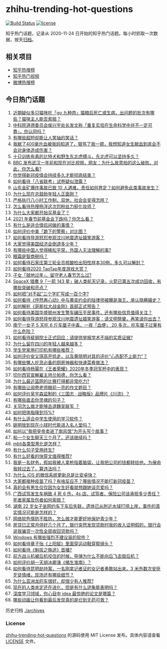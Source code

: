 # zhihu-trending-hot-questions

[![Build Status](https://github.com/justjavac/zhihu-trending-hot-questions/workflows/ci/badge.svg?branch=master)](https://github.com/justjavac/zhihu-trending-hot-questions/actions)
[![license](https://img.shields.io/github/license/justjavac/zhihu-trending-hot-questions)](https://github.com/justjavac/zhihu-trending-hot-questions/blob/master/LICENSE)

知乎热门话题，记录从 2020-11-24 日开始的知乎热门话题。每小时抓取一次数据，按天[归档](./archives)。

## 相关项目

- [知乎热搜榜](https://github.com/justjavac/zhihu-trending-top-search)
- [知乎热门视频](https://github.com/justjavac/zhihu-trending-hot-video)
- [微博热搜榜](https://github.com/justjavac/weibo-trending-hot-search)

## 今日热门话题

<!-- BEGIN -->
<!-- 最后更新时间 Tue Jan 26 2021 05:19:58 GMT+0800 (CST) -->
1. [近期疑似多只猫咪吃「go 九种肉」猫粮后死亡或生病，出问题的批次有哪些？猫咪主人能否索赔？](https://www.zhihu.com/question/380058906)
1. [中科院道德委员会侯兴宇处长发文称「重复实验在生命科学中并不一定可靠」，你认同吗？](https://www.zhihu.com/question/441079956)
1. [有哪些超短却能让人笑抽的笑话？](https://www.zhihu.com/question/40173466)
1. [我献了400毫升血被我妈知道了，狠骂了我一顿，我想知道女生献血到底会不会对身体造成伤害？](https://www.zhihu.com/question/433360504)
1. [十只训练有素的比特犬和野生东北虎搏斗，东北虎可以坚持多久？](https://www.zhihu.com/question/440430411)
1. [BBC 发布武汉一年前和现在对比视频，网友：为什么故意拍的这么破败。对此，你怎么看?](https://www.zhihu.com/question/440241502)
1. [你觉得新冠疫情会持续多久才能彻底结束？](https://www.zhihu.com/question/435771594)
1. [如何看待「八省联考」试卷疑似泄露？](https://www.zhihu.com/question/440837838)
1. [山东金矿爆炸事故已致 10 人遇难，责任如何界定？如何避免此类事故发生？](https://www.zhihu.com/question/441130462)
1. [为什么现在总鼓励年轻人正面刚？](https://www.zhihu.com/question/440608876)
1. [严格执行八小时工作制，双休，社会会变得怎样？](https://www.zhihu.com/question/401128014)
1. [怎么看待热搜杨洋这次怼粉丝力挺化妆师？](https://www.zhihu.com/question/441140743)
1. [为什么大家都开始买基金了？](https://www.zhihu.com/question/440302773)
1. [2021 年春节前基金会下跌吗？你怎么看？](https://www.zhihu.com/question/440226647)
1. [有什么是适合情侣间做的事情？](https://www.zhihu.com/question/23415480)
1. [如何评价中美「跪下的警察」对比图？](https://www.zhihu.com/question/441025450)
1. [如何看待导游怒怼参观汶川地震遗址嬉笑游客？](https://www.zhihu.com/question/441061921)
1. [大家觉得美国经济会倒退多少年？](https://www.zhihu.com/question/438772689)
1. [有哪些中国人觉得稀松平常，外国人无法理解的事?](https://www.zhihu.com/question/435879884)
1. [眼霜是智商税吗？](https://www.zhihu.com/question/66532432)
1. [如何看待石家庄第三轮全员核酸检出阳性样本30例，多久可以解封？](https://www.zhihu.com/question/440730211)
1. [如何看待2020 TapTap年度游戏大赏？](https://www.zhihu.com/question/440609958)
1. [子女「就地过年」，留守老人春节怎么过?](https://www.zhihu.com/question/440331426)
1. [SpaceX 猎鹰 9「一箭 143 星」破人类航天记录，火箭已第五次成功回收，有哪些突破和亮点？](https://www.zhihu.com/question/441030340)
1. [如何把“对不起”三个字扩写成一百个字?](https://www.zhihu.com/question/429428461)
1. [如何看待《怦然再心动》中与黄奕约会的陆律师被曝是海王，承认隐瞒婚史？](https://www.zhihu.com/question/441067373)
1. [如何解析《哥斯拉大战金刚》首部正式预告？](https://www.zhihu.com/question/441039069)
1. [如何看待美国华盛顿州发生警车碾压平民事件，还有哪些信息值得关注？](https://www.zhihu.com/question/441065641)
1. [如何看待导游怒㨃参观汶川地震遗址嬉笑游客：请文明祭奠，再笑请你出去？](https://www.zhihu.com/question/441062228)
1. [南宁一女子 5 天吃 6 斤车厘子中毒，一夜「血便」 20 多次，吃车厘子过量有什么危险？](https://www.zhihu.com/question/441061857)
1. [如何看待裴钢院士正式回应：请提供举报学术不端的实质证据?](https://www.zhihu.com/question/441180206)
1. [为什么留在四川的年轻人越来越多？](https://www.zhihu.com/question/440642378)
1. [学生党家用打印机有哪些推荐？](https://www.zhihu.com/question/265997721)
1. [如何评价安又琪高开低走，以及黄晓明对其的评价“心态配不上能力”？](https://www.zhihu.com/question/440643755)
1. [有哪些懒人吃货必备的厨房神器和快速菜肴做法？](https://www.zhihu.com/question/41442148)
1. [如何看待杨幂在《王者荣耀》2020年冬季冠军杯中的表现？](https://www.zhihu.com/question/441015671)
1. [切尔西官宣解雇主帅兰帕德，你怎么看？](https://www.zhihu.com/question/441138394)
1. [为什么最近篮网的比赛打得都非常吃力?](https://www.zhihu.com/question/440944263)
1. [有哪些让阅卷老师眼前一亮的作文题目？](https://www.zhihu.com/question/55469482)
1. [如何评价吴宇森监制的《三国志 · 战略版》品牌片《川流》？](https://www.zhihu.com/question/439470277)
1. [有哪些直击你灵魂的句子？](https://www.zhihu.com/question/370580119)
1. [关羽怎么做才能够击退魏吴联军 ？](https://www.zhihu.com/question/436845089)
1. [如何把体脂降到15%?](https://www.zhihu.com/question/361928955)
1. [有什么适合中学生使用的学习软件？](https://www.zhihu.com/question/29978072)
1. [姚明放到现在小球时代能进入名人堂吗？](https://www.zhihu.com/question/440892240)
1. [如何以“我把皇帝卖进了南风馆”为开头写个故事？](https://www.zhihu.com/question/439186570)
1. [和一个女生聊天三个月了，还该继续吗？](https://www.zhihu.com/question/439898581)
1. [mbti各类型黑化是怎样？](https://www.zhihu.com/question/345356566)
1. [有什么句子受用终生?](https://www.zhihu.com/question/378654530)
1. [有什么好看的快穿文值得推荐?](https://www.zhihu.com/question/385365674)
1. [我是一名财务，假如我被人拿枪指着脑袋，让我把公司的钱都转给他，为保命我转过去了，算违法吗？](https://www.zhihu.com/question/440627820)
1. [为什么 iOS 的微信系统更新总是比安卓快？](https://www.zhihu.com/question/440603875)
1. [大家都接种疫苗了吗？有啥反应不？哪些情况不能打新冠疫苗？](https://www.zhihu.com/question/439302354)
1. [真的会有男生仅仅因为女生好看就想跟她谈恋爱吗？](https://www.zhihu.com/question/433954266)
1. [广西试驾发生车祸致 4 死 6 伤，4s 店、试驾者、保险公司该承担多少责任？死者家属及伤者如何索赔？](https://www.zhihu.com/question/440955191)
1. [湖南 22 岁女子坐网约车下车后失联，遗体已从附近水域打捞上岸，事件的真实情况可能是怎样的？](https://www.zhihu.com/question/441051026)
1. [网络软色情防不胜防，怎么做才能更好地保护青少年？](https://www.zhihu.com/question/440682621)
1. [房贷已正常月供好几个月了，银行突然发现贷款时我的收入证明假的，银行会说我骗贷一次性全部收回贷款吗？](https://www.zhihu.com/question/439954077)
1. [Windows 有哪些强烈不建议装的软件？](https://www.zhihu.com/question/392313958)
1. [如何看待章子怡《上阳赋》里面穿运动鞋穿帮镜头？](https://www.zhihu.com/question/440278109)
1. [如何看待《魁拔之殊途》首播?](https://www.zhihu.com/question/439768034)
1. [前方战斗机被后机咬住的时候，导弹为什么不能向后飞击毁后机？](https://www.zhihu.com/question/440057766)
1. [如何评价胡一天胡冰卿演《橘生淮南》？](https://www.zhihu.com/question/304306329)
1. [如何看待昆明劫持案，一名刚拿记者证的女记者勇敢站出来，3 米外数次安抚歹徒情绪，现场还有哪些细节？](https://www.zhihu.com/question/440760904)
1. [为什么亚洲龙的车很好，却很少有人推荐?](https://www.zhihu.com/question/428132982)
1. [现在的人类肯定还在进化，但是有什么迹象能表明吗？](https://www.zhihu.com/question/440336198)
1. [深度学习领域，你心目中 idea 最惊艳的论文是哪篇？](https://www.zhihu.com/question/440729199)
1. [哪些动画让你看到最后发现真的是烂到无药可救？](https://www.zhihu.com/question/437447428)
<!-- END -->

历史归档 [./archives](./archives)

### License

[zhihu-trending-hot-questions](https://github.com/justjavac/zhihu-trending-hot-questions) 的源码使用 MIT License 发布。具体内容请查看 [LICENSE](./LICENSE) 文件。
